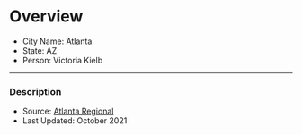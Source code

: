 # Overview

- City Name: Atlanta
- State: AZ
- Person: Victoria Kielb

---

### Description

+ Source: [Atlanta Regional](https://opendata.atlantaregional.com/datasets/coaplangis::atlanta-neighborhoods/about)
+ Last Updated: October 2021
